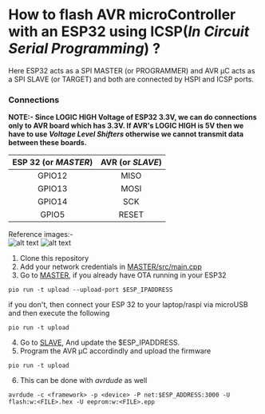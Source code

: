 # How to flash AVR microController with an ESP32 using ICSP(*In Circuit Serial Programming*) ?
Here ESP32 acts as a SPI MASTER (or PROGRAMMER) and AVR μC acts as a SPI SLAVE (or TARGET) and both are connected by HSPI and ICSP ports.
### Connections
**NOTE:- Since LOGIC HIGH Voltage of ESP32 3.3V, we can do connections only to AVR board which has 3.3V. If AVR's LOGIC HIGH is 5V then we have to use _Voltage Level Shifters_ otherwise we cannot transmit data between these boards.**

| ESP 32 (or _MASTER_) | AVR (or _SLAVE_)|
|:---:|:---:|
|GPIO12|MISO|
|GPIO13|MOSI|
|GPIO14|SCK|
|GPIO5|RESET|

Reference images:-\
![alt text](https://encrypted-tbn0.gstatic.com/images?q=tbn:ANd9GcR4Hr-dnKWMa2NF23e36KJhG2Oy2RwCDWpDyIc7jR5-TsRmk2DnhE-Wp0uT3tTM3YvKit4&usqp=CAU)
![alt text](https://circuits4you.com/wp-content/uploads/2018/12/ESP32-Pinout.jpg)

1. Clone this repository
2. Add your network credentials in [MASTER/src/main.cpp](https://github.com/TUdayKiranReddy/Intro-to-UAV/tree/main/ESP32_to_uC/MASTER/src/main.cpp)
3. Go to [MASTER](https://github.com/TUdayKiranReddy/Intro-to-UAV/tree/main/ESP32_to_uC/MASTER), if you already have OTA running in your ESP32
```
pio run -t upload --upload-port $ESP_IPADDRESS
```
if you don't, then connect your ESP 32 to your laptop/raspi via microUSB and then execute the following
```
pio run -t upload
```
4. Go to [SLAVE](https://github.com/TUdayKiranReddy/Intro-to-UAV/tree/main/ESP32_to_uC/SLAVE), And update the $ESP_IPADDRESS.
5. Program the AVR μC accordindly and upload the firmware
```
pio run -t upload
```
6. This can be done with _avrdude_ as well
```
avrdude -c <framework> -p <device> -P net:$ESP_ADDRESS:3000 -U flash:w:<FILE>.hex -U eeprom:w:<FILE>.epp
```
